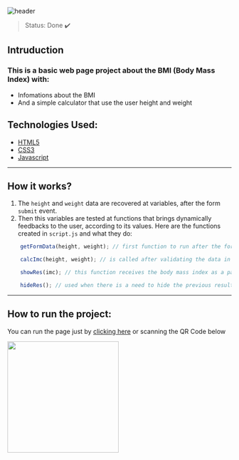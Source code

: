 ![header](https://user-images.githubusercontent.com/88057828/147366482-6e70d378-f9ee-4130-985f-ee6a499fad34.png)

> Status: Done ✔️

## Intruduction

### This is a basic web page project about the BMI (Body Mass Index) with:
+ Infomations about the BMI
+ And a simple calculator that use the user height and weight

## Technologies Used:

+ [HTML5](https://developer.mozilla.org/pt-BR/docs/Web/HTML)
+ [CSS3](https://developer.mozilla.org/pt-BR/docs/Web/CSS)
+ [Javascript](https://developer.mozilla.org/pt-BR/docs/Web/javascript)

<hr>

## How it works?
1. The `height` and `weight` data are recovered at variables, after the form `submit` event.
2. Then this variables are tested at functions that brings dynamically  feedbacks to the user, according to its values. Here are the functions created in `script.js` and what they do:
```js
    getFormData(height, weight); // first function to run after the form's submit event, brings a tension to the user's data

    calcImc(height, weight); // is called after validating the data in the previous function, and serves to actually calculate the user's body mass index

    showRes(imc); // this function receives the body mass index as a parameter and displays, finally, the result message to the user from conditionals code blocks

    hideRes(); // used when there is a need to hide the previous result for a better user experience with the application
```

<hr>

## How to run the project:

You can run the page just by [clicking here](https://murilosopi.github.io/my-imc) or scanning the QR Code below
<div>
  <img src="https://user-images.githubusercontent.com/88057828/147368385-1bbec721-aa38-4395-b848-0550e32bd527.png" style="width: 250px;">
</div>
